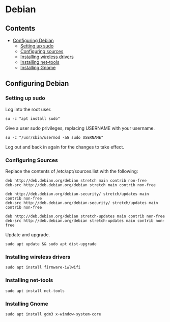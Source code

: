# Debian

## Contents

- [Configuring Debian](#configuring-debian)
  - [Setting up sudo](debian-linux-setup.md#setting-up-sudo)
  - [Configuring sources](debian-linux-setup.md#configuring-sources)
  - [Installing wireless drivers](debian-linux-setup.md#installing-wireless-drivers)
  - [Installing net-tools](debian-linux-setup.md#installing-net-tools)
  - [Installing Gnome](debian-linux-setup.md#installing-gnome)

## Configuring Debian

### Setting up sudo

Log into the root user.

`su -c "apt install sudo"`

Give a user sudo privileges, replacing USERNAME with your username.

`su -c "/usr/sbin/usermod -aG sudo USERNAME"`

Log out and back in again for the changes to take effect.

### Configuring Sources

Replace the contents of /etc/apt/sources.list with the following:

```
deb http://deb.debian.org/debian stretch main contrib non-free
deb-src http://deb.debian.org/debian stretch main contrib non-free

deb http://deb.debian.org/debian-security/ stretch/updates main contrib non-free
deb-src http://deb.debian.org/debian-security/ stretch/updates main contrib non-free

deb http://deb.debian.org/debian stretch-updates main contrib non-free
deb-src http://deb.debian.org/debian stretch-updates main contrib non-free
```

Update and upgrade.

`sudo apt update && sudo apt dist-upgrade`

### Installing wireless drivers

`sudo apt install firmware-iwlwifi`

### Installing net-tools

`sudo apt install net-tools`

### Installing Gnome

`sudo apt install gdm3 x-window-system-core`
